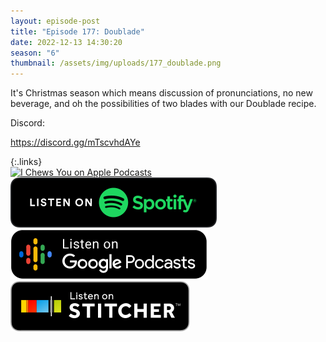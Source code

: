 ```yaml
---
layout: episode-post
title: "Episode 177: Doublade"
date: 2022-12-13 14:30:20
season: "6"
thumbnail: /assets/img/uploads/177_doublade.png
---
```

It's Christmas season which means discussion of pronunciations, no new beverage, and oh the possibilities of two blades with our Doublade recipe.

Discord:

<https://discord.gg/mTscvhdAYe>

{:.links}  
[![I Chews You on Apple Podcasts](https://linkmaker.itunes.apple.com/en-us/badge-lrg.svg?releaseDate=2019-04-16T00:00:00Z&kind=podcast&bubble=podcasts)](https://podcasts.apple.com/us/podcast/177-doublade/id1455409177?i=1000590037619)  [![I Chews You on Spotify](/assets/img/uploads/spotify-badge-button.svg)](https://open.spotify.com/episode/6tKWFNWJqr4N4VQWOwu3Se?si=kcljDQX1QaGMewjYZ2VE6Q)  [![I Chews You on Google Podcasts](/assets/img/uploads/google-podcasts-badge-button.svg)](https://podcasts.google.com/feed/aHR0cHM6Ly9mZWVkcy5saWJzeW4uY29tLzE2ODgyMS9yc3M/episode/MThkOTAxODMtNDFkNy00NmJmLWJlNDItNjBjYWYyNGQ1ZGZj?sa=X&ved=0CAUQkfYCahcKEwiA46iJ0vf7AhUAAAAAHQAAAAAQAQ)  [![I Chews You on Stitcher](/assets/img/uploads/stitcher-badge-button.svg)](https://www.stitcher.com/show/i-chews-you/episode/177-doublade-209722127)